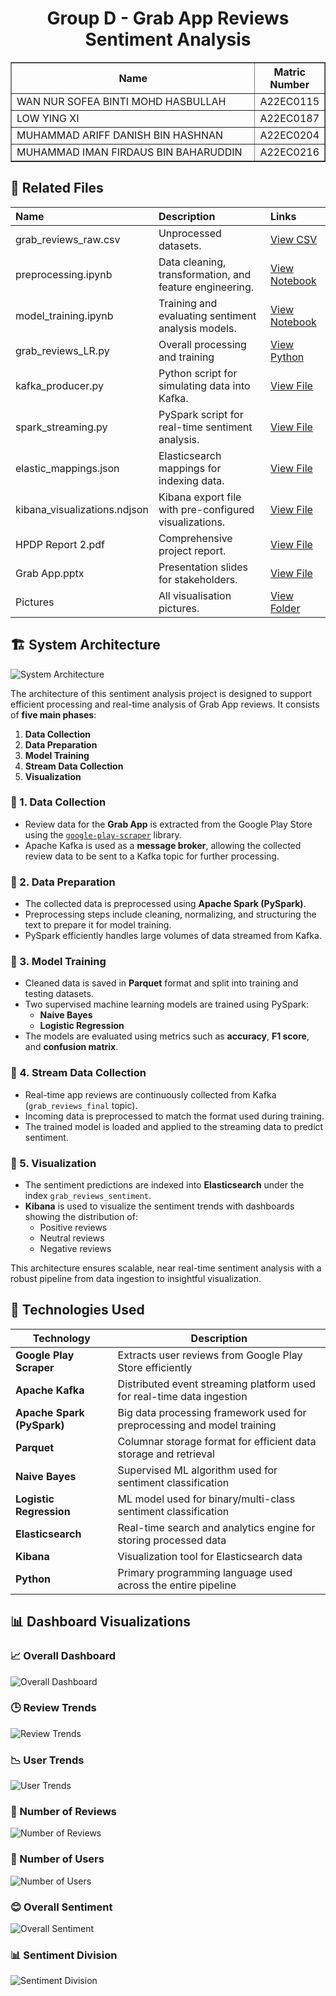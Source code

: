 <h1 align="center"> 
  Group D - Grab App Reviews Sentiment Analysis
  <br>
</h1>

<table border="solid" align="center">
  <tr>
    <th>Name</th>
    <th>Matric Number</th>
  </tr>
  <tr>
    <td width=80%>WAN NUR SOFEA BINTI MOHD HASBULLAH</td>
    <td>A22EC0115</td>
  </tr>
  <tr>
    <td width=80%>LOW YING XI</td>
    <td>A22EC0187</td>
  </tr>
  <tr>
    <td width=80%>MUHAMMAD ARIFF DANISH BIN HASHNAN</td>
    <td>A22EC0204</td>
  </tr>
  <tr>
    <td width=80%>MUHAMMAD IMAN FIRDAUS BIN BAHARUDDIN</td>
    <td>A22EC0216</td>
  </tr>
</table>

## 📂 Related Files

<div align="center">

| Name                      | Description                                                  | Links |
| :------------------------ | :----------------------------------------------------------- | :---- |
| grab_reviews_raw.csv       | Unprocessed datasets.                                        | [View CSV](https://github.com/drshahizan/HPDP/blob/main/2425/project/p2/GroupD/data/raw_data/grab_reviews_raw.csv) |
| preprocessing.ipynb | Data cleaning, transformation, and feature engineering.      | [View Notebook](https://github.com/drshahizan/HPDP/blob/main/2425/project/p2/GroupD/notebooks/preprocessing.ipynb) |
| model_training.ipynb | Training and evaluating sentiment analysis models.           | [View Notebook](https://github.com/drshahizan/HPDP/blob/main/2425/project/p2/GroupD/notebooks/model_training.ipynb) |
| grab_reviews_LR.py | Overall processing and training           | [View Python](https://github.com/drshahizan/HPDP/blob/main/2425/project/p2/GroupD/notebooks/grab_reviews_LR.py) |
| kafka_producer.py | Python script for simulating data into Kafka.                | [View File](https://github.com/drshahizan/HPDP/blob/main/2425/project/p2/GroupD/kafka_spark_pipeline/kafka_producer.py) |
| spark_streaming.py | PySpark script for real-time sentiment analysis.             | [View File](https://github.com/drshahizan/HPDP/blob/main/2425/project/p2/GroupD/kafka_spark_pipeline/spark_streaming.py) |
| elastic_mappings.json | Elasticsearch mappings for indexing data.                    | [View File](https://github.com/drshahizan/HPDP/blob/main/2425/project/p2/GroupD/dashboard/elastic_mappings.json) |
| kibana_visualizations.ndjson | Kibana export file with pre-configured visualizations.       | [View File](https://github.com/drshahizan/HPDP/blob/main/2425/project/p2/GroupD/dashboard/kibana_visualizations.ndjson) |
| HPDP Report 2.pdf | Comprehensive project report.                                | [View File](https://github.com/drshahizan/HPDP/blob/main/2425/project/p2/GroupD/reports/HPDP%20Report%202.pdf) |
| Grab App.pptx | Presentation slides for stakeholders.                      | [View File](https://github.com/drshahizan/HPDP/blob/main/2425/project/p2/GroupD/reports/Grab%20APP.pptx) |    
| Pictures | All visualisation pictures.                      | [View Folder](https://github.com/drshahizan/HPDP/tree/main/2425/project/p2/GroupD/dashboard/Pictures) |  


</div>

## 🏗️ System Architecture

![System Architecture](Pictures/architecture.png)

The architecture of this sentiment analysis project is designed to support efficient processing and real-time analysis of Grab App reviews. It consists of **five main phases**:

1. **Data Collection**
2. **Data Preparation**
3. **Model Training**
4. **Stream Data Collection**
5. **Visualization**

### 🔹 1. Data Collection

- Review data for the **Grab App** is extracted from the Google Play Store using the [`google-play-scraper`](https://github.com/danieliu/google-play-scraper) library.
- Apache Kafka is used as a **message broker**, allowing the collected review data to be sent to a Kafka topic for further processing.

### 🔹 2. Data Preparation

- The collected data is preprocessed using **Apache Spark (PySpark)**.
- Preprocessing steps include cleaning, normalizing, and structuring the text to prepare it for model training.
- PySpark efficiently handles large volumes of data streamed from Kafka.

### 🔹 3. Model Training

- Cleaned data is saved in **Parquet** format and split into training and testing datasets.
- Two supervised machine learning models are trained using PySpark:
  - **Naive Bayes**
  - **Logistic Regression**
- The models are evaluated using metrics such as **accuracy**, **F1 score**, and **confusion matrix**.

### 🔹 4. Stream Data Collection

- Real-time app reviews are continuously collected from Kafka (`grab_reviews_final` topic).
- Incoming data is preprocessed to match the format used during training.
- The trained model is loaded and applied to the streaming data to predict sentiment.

### 🔹 5. Visualization

- The sentiment predictions are indexed into **Elasticsearch** under the index `grab_reviews_sentiment`.
- **Kibana** is used to visualize the sentiment trends with dashboards showing the distribution of:
  - Positive reviews
  - Neutral reviews
  - Negative reviews

This architecture ensures scalable, near real-time sentiment analysis with a robust pipeline from data ingestion to insightful visualization.

## 🧰 Technologies Used

| Technology        | Description                                                                 |
|-------------------|-----------------------------------------------------------------------------|
| **Google Play Scraper** | Extracts user reviews from Google Play Store efficiently                   |
| **Apache Kafka**        | Distributed event streaming platform used for real-time data ingestion   |
| **Apache Spark (PySpark)** | Big data processing framework used for preprocessing and model training |
| **Parquet**             | Columnar storage format for efficient data storage and retrieval         |
| **Naive Bayes**         | Supervised ML algorithm used for sentiment classification                |
| **Logistic Regression** | ML model used for binary/multi-class sentiment classification     |
| **Elasticsearch**       | Real-time search and analytics engine for storing processed data          |
| **Kibana**              | Visualization tool for Elasticsearch data                                 |
| **Python**              | Primary programming language used across the entire pipeline              |


## 📊 Dashboard Visualizations
### 📈 Overall Dashboard
![Overall Dashboard](dashboard/Pictures/Overall%20Dashboard.jpg)

### 🕒 Review Trends
![Review Trends](dashboard/Pictures/Review%20Trends.jpg)

### 📉 User Trends
![User Trends](dashboard/Pictures/User%20Trends.jpg)

### 🧾 Number of Reviews
![Number of Reviews](dashboard/Pictures/Number%20of%20Reviews.jpg)

### 👥 Number of Users
![Number of Users](dashboard/Pictures/Number%20of%20users.jpg)

### 😊 Overall Sentiment
![Overall Sentiment](dashboard/Pictures/Overall%20Sentiment.jpg)

### 📊 Sentiment Division
![Sentiment Division](dashboard/Pictures/Sentiment%20Division.jpg)



